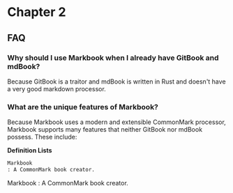 # Chapter 2

## FAQ

### Why should I use Markbook when I already have GitBook and mdBook?

Because GitBook is a traitor and mdBook is written in Rust and doesn't have a very good markdown processor.

### What are the unique features of Markbook?

Because Markbook uses a modern and extensible CommonMark processor, Markbook supports many features that neither GitBook nor mdBook possess. These include:

**Definition Lists**

```markdown
Markbook
: A CommonMark book creator.
```

Markbook
: A CommonMark book creator.
